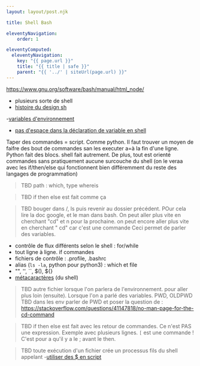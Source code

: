 ```yaml
---
layout: layout/post.njk

title: Shell Bash

eleventyNavigation:
    order: 1

eleventyComputed:
  eleventyNavigation:
    key: "{{ page.url }}"
    title: "{{ title | safe }}"
    parent: "{{ '../' | siteUrl(page.url) }}"
---
```


<https://www.gnu.org/software/bash/manual/html_node/>
- plusieurs sorte de shell
- [histoire du design sh](https://www.youtube.com/watch?v=FI_bZhV7wpI)

-[variables d'environnement](https://www.youtube.com/watch?v=1z6EUUl11qI&list=PLQqbP89HgbbY23Ab_vXGfLXHygquD7cAs&index=2)

- [pas d'espace dans la déclaration de variable en shell](https://utcc.utoronto.ca/~cks/space/blog/unix/BourneShellObscureErrorRoots)


Taper des commandes = script. Comme python. Il faut trouver un moyen de faifre des bout de commandes san les executer a=à la fin d'une ligne. Python fait des blocs. shell fait autrement. De plus, tout est orienté commandes sans pratiquement aucune surcouche du shell (on le veraa avec les if/then/else qui fonctionnent bien différemment du reste des langages de programmation)

> TBD path : which, type whereis
>

> TBD if then else est fait comme ça

> TBD bouger dans /, ls puis revenir au dossier précédent. POur cela lire la doc google, et le man dans bash. On peut aller plus vite en cherchant "cd" et n pour la prochaine. on peut encore aller plus vite en cherchant "   cd" car c'est une commande
> Ceci permet de parler des variables.
> 

- contrôle de flux différents selon le shell : for/while
- tout ligne à ligne. if commandes
- fichiers de contrôle : .profile, .bashrc
- alias (`ls -la`, python pour python3) : which et file
- "", '', ``, $(), ${}
- [métacaractères](https://www.bogotobogo.com/Linux/linux_shell_programming_tutorial7_metacharacters_quotes.php) (du shell) 

> TBD autre fichier lorsque l'on parlera de l'environnement. pour aller plus loin (ensuite). Lorsque l'on a parlé des variables. PWD, OLDPWD
> TBD dans les env parler de PWD et poser la question de : <https://stackoverflow.com/questions/41147818/no-man-page-for-the-cd-command>


> TBD if then else est fait avec les retour de commandes. Ce n'est PAS une expression. Exemple avec plusieurs lignes.
> `[` est une commande ! C'est pour a qu'il y a le ; avant le then.

> TBD toute exécution d'un fichier crée un processus fils du shell appelant
-[utiliser des $ en script](https://www.gnu.org/software/bash/manual/html_node/Special-Parameters.html)
